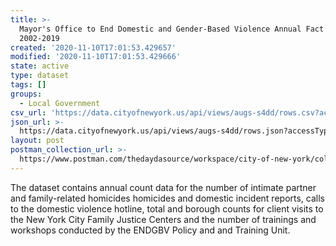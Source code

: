 ```yaml
---
title: >-
  Mayor's Office to End Domestic and Gender-Based Violence Annual Fact Sheet
  2002-2019
created: '2020-11-10T17:01:53.429657'
modified: '2020-11-10T17:01:53.429666'
state: active
type: dataset
tags: []
groups:
  - Local Government
csv_url: 'https://data.cityofnewyork.us/api/views/augs-s4dd/rows.csv?accessType=DOWNLOAD'
json_url: >-
  https://data.cityofnewyork.us/api/views/augs-s4dd/rows.json?accessType=DOWNLOAD
layout: post
postman_collection_url: >-
  https://www.postman.com/thedaydasource/workspace/city-of-new-york/collection/15909983-7f1b57d8-feaa-45d4-b581-b8a1c19b2199
---
```

The dataset contains annual count data for the number of intimate partner and family-related homicides homicides and domestic incident reports, calls to the domestic violence hotline, total and borough counts for client visits to the New York City Family Justice Centers and the number of trainings and workshops conducted by the ENDGBV Policy and and Training Unit.
